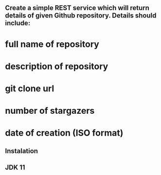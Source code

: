 ## Create a simple REST service which will return details of given Github repository. Details should include:
 
 # full name of repository
 # description of repository
 # git clone url
 # number of stargazers
 # date of creation (ISO format)
 
 ## Instalation
 
 ## JDK 11
